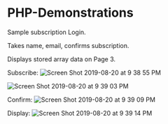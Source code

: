 # PHP-Demonstrations

Sample subscription Login.

Takes name, email, confirms subscription.

Displays stored array data on Page 3.

Subscribe:
![Screen Shot 2019-08-20 at 9 38 55 PM](https://user-images.githubusercontent.com/22460957/63398421-2c28f000-c393-11e9-8177-9d9a3eea485a.png)

![Screen Shot 2019-08-20 at 9 39 03 PM](https://user-images.githubusercontent.com/22460957/63398435-36e38500-c393-11e9-83ce-17cd1a243cf4.png)


Confirm:
![Screen Shot 2019-08-20 at 9 39 09 PM](https://user-images.githubusercontent.com/22460957/63398448-4531a100-c393-11e9-80be-dbd287e63f17.png)


Display:
![Screen Shot 2019-08-20 at 9 39 14 PM](https://user-images.githubusercontent.com/22460957/63398458-5084cc80-c393-11e9-9f9d-2287a6463018.png)